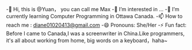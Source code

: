 -👋 Hi, this is @Yuan， you can call me Max
-👀 I’m interested in ...
-🌱 I’m currently learning Computer Programming in Ottawa Canada.
-📫 How to reach me : diane01020413@gmail.com
-😄 Pronouns: She/Her
-⚡ Fun fact: Before I came to Canada,I was a screenwriter in China.Like programmers, it's all about working from home, big words on a keyboard，haha~

<!---
Yuan0317/Yuan0317 is a ✨ special ✨ repository because its `README.md` (this file) appears on your GitHub profile.
You can click the Preview link to take a look at your changes.
--->
